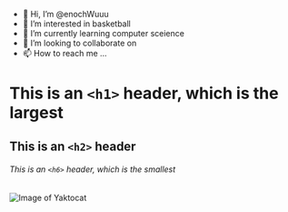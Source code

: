- 👋 Hi, I’m @enochWuuu
- 👀 I’m interested in basketball 
- 🌱 I’m currently learning computer sceience
- 💞️ I’m looking to collaborate on 
- 📫 How to reach me ...

# This is an `<h1>` header, which is the largest
## This is an `<h2>` header
###### This is an `<h6>` header, which is the smallest

![Image of Yaktocat](https://octodex.github.com/images/yaktocat.png)
<!---
enochWuuu/enochWuuu is a ✨ special ✨ repository because its `README.md` (this file) appears on your GitHub profile.
You can click the Preview link to take a look at your changes.
--->
